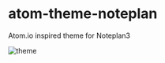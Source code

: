# atom-theme-noteplan
Atom.io inspired theme for Noteplan3


<img src="https://i.imgur.com/snC3W7h.jpg" alt="theme">


